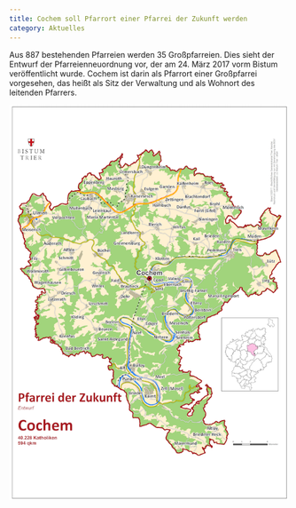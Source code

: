 ```yaml
---
title: Cochem soll Pfarrort einer Pfarrei der Zukunft werden
category: Aktuelles
---
```

Aus 887 bestehenden Pfarreien werden 35 Großpfarreien.
Dies sieht der Entwurf der Pfarreienneuordnung vor, der am 24. März 2017 vorm Bistum veröffentlicht wurde.
Cochem ist darin als Pfarrort einer Großpfarrei vorgesehen, das heißt als Sitz der Verwaltung und als Wohnort des leitenden Pfarrers.

![Karte der Großpfarrei Cochem](/images/news/karte-grosspfarrei.png)
